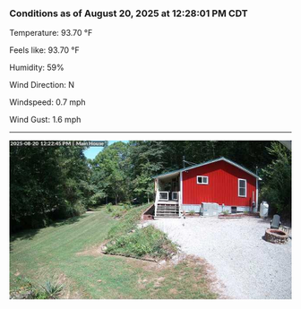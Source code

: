 ### Conditions as of August 20, 2025 at 12:28:01 PM CDT 

Temperature: 93.70 &deg;F

Feels like: 93.70 &deg;F

Humidity: 59%

Wind Direction: N

Windspeed: 0.7 mph

Wind Gust: 1.6 mph

---

<img src="./images/latest.jpeg"/>

